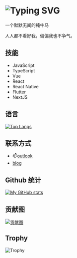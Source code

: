 # ![Typing SVG](https://readme-typing-svg.herokuapp.com?font=Fira+Code&size=24&color=blue&lines=Hi!;I+am+Zhu+Ai+Quan!)

一个默默无闻的纯牛马

人人都不看好我，偏偏我也不争气。

## 技能

- JavaScript
- TypeScript
- Vue
- React
- React Native
- Flutter
- NextJS

## 语言

[![Top Langs](https://github-readme-stats.vercel.app/api/top-langs/?username=ZhuAiQuan)](https://github.com/anuraghazra/github-readme-stats)

## 联系方式

- 📫[outlook](mailto:hadeszaq@outlook.com)
- [blog](https://blog.csdn.net/ZhuAiQuan?type=blog)

## Github 统计

[![My GitHub stats](https://github-readme-stats.vercel.app/api?username=ZhuAiQuan)](https://github.com/anuraghazra/github-readme-stats)

## 贡献图

[![贡献图](https://activity-graph.herokuapp.com/graph?username=ZhuAiQuan&theme=github)](https://github.com/ashutosh00710/github-readme-activity-graph)

## Trophy

![Trophy](https://github-profile-trophy.vercel.app/?username=ZhuAiQuan&theme=algolia)
